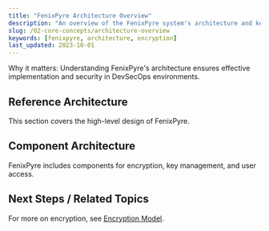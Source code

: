 ```yaml
---
title: "FenixPyre Architecture Overview"
description: "An overview of the FenixPyre system's architecture and key components."
slug: /02-core-concepts/architecture-overview
keywords: [fenixpyre, architecture, encryption]
last_updated: 2023-10-01
---
```


Why it matters: Understanding FenixPyre's architecture ensures effective implementation and security in DevSecOps environments.

## Reference Architecture

This section covers the high-level design of FenixPyre.

<!-- DIAGRAM: ./media/02-core-concepts/fenixpyre-architecture.svg | Alt: FenixPyre architecture diagram -->

## Component Architecture

FenixPyre includes components for encryption, key management, and user access.

## Next Steps / Related Topics
For more on encryption, see [Encryption Model](/02-core-concepts/encryption-model.md).
